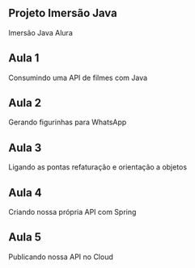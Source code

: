 ## Projeto Imersão Java

Imersão Java Alura

## Aula 1

Consumindo uma API de filmes com Java  
## Aula 2

Gerando figurinhas para WhatsApp

## Aula 3

Ligando as pontas refaturação e orientação a objetos

## Aula 4

Criando nossa própria API com Spring

## Aula 5

Publicando nossa API no Cloud  